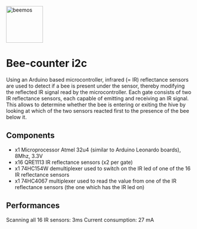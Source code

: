 <a href="https://hackuarium.github.io/beemos/">
<img border="0" alt="beemos" src="../common/logoBeeMoS.svg" width="100">
</a>

# Bee-counter i2c
Using an Arduino based microcontroller, infrared (= IR) reflectance sensors are used to detect if a bee is present under the sensor, thereby modifying the reflected IR signal read by the microcontroller. Each gate consists of two IR reflectance sensors, each capable of emitting and receiving an IR signal. This allows to determine whether the bee is entering or exiting the hive by looking at which of the two sensors reacted first to the presence of the bee below it.

## Components
* x1 Microprocessor Atmel 32u4 (similar to Arduino Leonardo boards), 8Mhz, 3.3V
* x16 QRE1113 IR reflectance sensors (x2 per gate)
* x1 74HC154W demultiplexer used to switch on the IR led of one of the 16 IR reflectance sensors
* x1 74HC4067 multiplexer used to read the value from one of the IR reflectance sensors (the one which has the IR led on)

## Performances
Scanning all 16 IR sensors: 3ms
Current consumption: 27 mA
